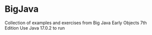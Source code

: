 # BigJava
Collection of examples and exercises from Big Java Early Objects 7th Edition
Use Java 17.0.2 to run
